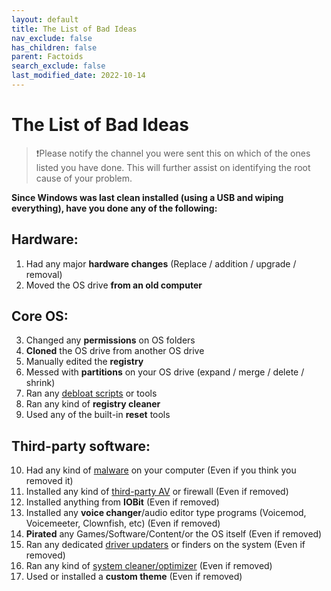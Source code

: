 ```yaml
---
layout: default
title: The List of Bad Ideas
nav_exclude: false
has_children: false
parent: Factoids
search_exclude: false
last_modified_date: 2022-10-14
---
```


# The List of Bad Ideas

> ❗Please notify the channel you were sent this on which of the ones listed you have done. This will further assist on identifying the root cause of your problem.

**Since Windows was last clean installed (using a USB and wiping everything), have you done any of the following:**
## Hardware:

1. Had any major **hardware changes** (Replace / addition / upgrade / removal)
2. Moved the OS drive **from an old computer**

## Core OS:

3. Changed any **permissions** on OS folders
4. **Cloned** the OS drive from another OS drive
5. Manually edited the **registry**
6. Messed with **partitions** on your OS drive (expand / merge / delete / shrink)
7. Ran any [debloat scripts](/docs/recommendations/blacklist#debloaters) or tools
8. Ran any kind of **registry cleaner**
9. Used any of the built-in **reset** tools

## Third-party software:

10. Had any kind of [malware](/docs/safety-security/malware-guide) on your computer (Even if you think you removed it)
11. Installed any kind of [third-party AV](/docs/recommendations/av) or firewall (Even if removed)
12. Installed anything from **IOBit** (Even if removed)
13. Installed any **voice changer**/audio editor type programs (Voicemod, Voicemeeter, Clownfish, etc) (Even if removed)
14. **Pirated** any Games/Software/Content/or the OS itself (Even if removed)
15. Ran any dedicated [driver updaters](/docs/recommendations/maintenance#driver-finders) or finders on the system (Even if removed)
16. Ran any kind of [system cleaner/optimizer](/docs/recommendations/maintenance#Cleaners) (Even if removed)
17. Used or installed a **custom theme** (Even if removed)
